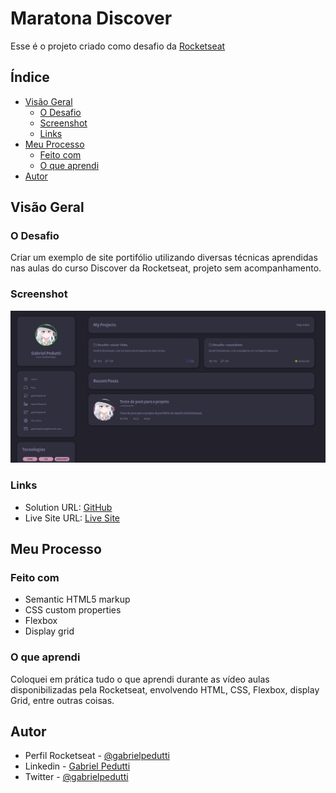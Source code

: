 # Maratona Discover

Esse é o projeto criado como desafio da [Rocketseat](https://www.rocketseat.com.br/)

## Índice

- [Visão Geral](#Visão-Geral)
  - [O Desafio](#O-Desafio)
  - [Screenshot](#screenshot)
  - [Links](#links)
- [Meu Processo](#Meu-Processo)
  - [Feito com](#Feito-com)
  - [O que aprendi](#O-que-aprendi)
- [Autor](#autor)

## Visão Geral

### O Desafio

Criar um exemplo de site portifólio utilizando diversas técnicas aprendidas nas aulas do curso Discover da Rocketseat, projeto sem acompanhamento.

### Screenshot

![](./screenshot.png)

### Links

- Solution URL: [GitHub](https://github.com/gabrielpedutti/Desafio-portifolio)
- Live Site URL: [Live Site](https://gabrielpedutti.github.io/Desafio-portifolio)

## Meu Processo

### Feito com

- Semantic HTML5 markup
- CSS custom properties
- Flexbox
- Display grid

### O que aprendi

Coloquei em prática tudo o que aprendi durante as vídeo aulas disponibilizadas pela Rocketseat, envolvendo HTML, CSS, Flexbox, display Grid, entre outras coisas.

## Autor

- Perfil Rocketseat - [@gabrielpedutti](https://app.rocketseat.com.br/me/gabriel-pedutti-03660)
- Linkedin - [Gabriel Pedutti](https://www.linkedin.com/in/gabriel-pedutti-9698b520b/)
- Twitter - [@gabrielpedutti](https://www.twitter.com/gabrielpedutti)



